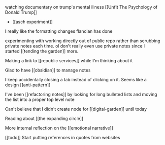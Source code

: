 watching documentary on trump's mental illness [[Unfit The Psychology of Donald Trump]]
-	[[asch experiment]] 

I really like the formatting changes flancian has done

experimenting with working directly out of public repo rather than scrubbing private notes each time. oI don't really even use private notes since I started [[tending the garden]] more.

Making a link to [[republic services]] while I'm thinking about it

Glad to have [[obsidian]] to manage notes

I keep accidentally closing a tab instead of clicking on it. Seems like a design [[anti-pattern]] 

I've been [[refactoring notes]] by looking for long bulleted lists and moving the list into a proper top level note

Can't believe that I didn't create node for [[digital-garden]] until today

Reading about [[the expanding circle]]

More internal reflection on the [[emotional narrative]]

[[todo]] Start putting references in quotes from websites 